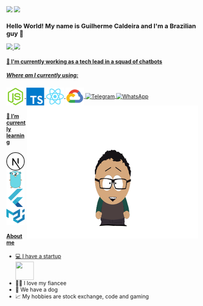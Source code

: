 <div>
  <a align="center" href="https://www.instagram.com/guilhermecaldeira2/" target="_blank"><img src="https://img.shields.io/badge/Instagram-E4405F?style=for-the-badge&logo=instagram&logoColor=white" target="_blank"></a>
  <a align="center" href="https://www.linkedin.com/in/guilherme-caldeira-godoy/" target="_blank"><img src="https://img.shields.io/badge/LinkedIn-0077B5?style=for-the-badge&logo=linkedin&logoColor=white" target="_blank"></a>
<div>

### Hello World! My name is Guilherme Caldeira and I'm a Brazilian guy 👋

<div>
  <a href="beacons.page/guilhermecaldeira2">
  <img height="180em" src="https://github-readme-stats.vercel.app/api?username=guilhermecaldeira2&show_icons=true&theme=highcontrast&include_all_commits=true&count_private=true"/>
  <img height="180em" src="https://github-readme-stats.vercel.app/api/top-langs/?username=guilhermecaldeira2&layout=compact&langs_count=16&theme=highcontrast"/>
</div>
  
#### 🤖 I'm currently working as a tech lead in a squad of chatbots
##### Where am I currently using:
<div>
  <img align="center" alt="NodeJS" height="48" width="48" src="https://github.com/devicons/devicon/blob/master/icons/nodejs/nodejs-original.svg">
  <img align="center" alt="Typescript" height="48" width="48" src="https://github.com/devicons/devicon/blob/master/icons/typescript/typescript-original.svg">
  <img align="center" alt="ReactJS" height="48" width="48" src="https://github.com/devicons/devicon/blob/master/icons/react/react-original.svg">
  <img align="center" alt="Google Cloud" height="48" width="48" src="https://github.com/devicons/devicon/blob/master/icons/googlecloud/googlecloud-original.svg">
  <img align="center" alt="Telegram" target="_blank" src="https://img.shields.io/badge/Telegram-2CA5E0?style=for-the-badge&logo=telegram&logoColor=white">
  <img align="center" alt="WhatsApp" target="_blank" src="https://img.shields.io/badge/WhatsApp-25D366?style=for-the-badge&logo=whatsapp&logoColor=white">
  <img align="right" alt="Avatar" height="350" width="450" src="https://github.com/guilhermecaldeira2/guilhermecaldeira2/blob/main/avatar.png">
</div>

#### 🧐 I’m currently learning
<div>
  <img align="center" alt="NextJS" height="48" width="48" src="https://github.com/devicons/devicon/blob/master/icons/nextjs/nextjs-line.svg">
  <img align="center" alt="Golang" height="48" width="48" src="https://github.com/devicons/devicon/blob/master/icons/go/go-original.svg">
  <img align="center" alt="Flutter" height="48" width="48" src="https://github.com/devicons/devicon/blob/master/icons/flutter/flutter-original.svg">
  <img align="center" alt="MaterialUI" height="48" width="48" src="https://github.com/devicons/devicon/blob/master/icons/materialui/materialui-original.svg">
</div>

#### About me
- 💻 I have a startup <div><a href="https://estalajadeiro.net" target="_blank"><img height="48" width="48" align="center" src="https://storage.googleapis.com/public-estalajadeiro-net/logos/estalajadeiro.png" target="_blank"></a></div>
- 💁‍♀️ I love my fiancee
- 🐶 We have a dog
- 📈 My hobbies are stock exchange, code and gaming
